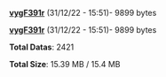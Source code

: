 [**vygF391r**](/data/vygF391r.txt) (31/12/22 - 15:51)- 9899 bytes

[**vygF391r**](/data/vygF391r.txt) (31/12/22 - 15:51)- 9899 bytes

**Total Datas**: 2421

**Total Size**: 15.39 MB / 15.4 MB